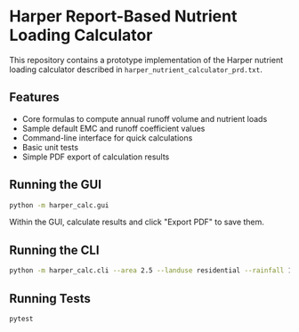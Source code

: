 # Harper Report-Based Nutrient Loading Calculator

This repository contains a prototype implementation of the Harper nutrient loading calculator described in `harper_nutrient_calculator_prd.txt`.

## Features
- Core formulas to compute annual runoff volume and nutrient loads
- Sample default EMC and runoff coefficient values
- Command-line interface for quick calculations
- Basic unit tests
- Simple PDF export of calculation results

## Running the GUI
```bash
python -m harper_calc.gui
```
Within the GUI, calculate results and click "Export PDF" to save them.

## Running the CLI
```bash
python -m harper_calc.cli --area 2.5 --landuse residential --rainfall 1.2
```

## Running Tests
```bash
pytest
```